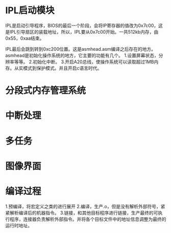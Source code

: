 # IPL启动模块
IPL是启动引导程序，BIOS的最后一个阶段，会将IP寄存器的值改为0x7c00，这是IPL引导扇区的装载地址，所以，IPL要从0x7c00开始。一共512kb内存，由0x55，0xaa结束。

IPL最后会跳到转到0xc200位置。这是asmhead.asm编译之后存在的地方。asmhead是初始化操作系统的地方，它主要的功能有几个。
1.设置屏幕状态，分辨率等等。
2.初始化中断。
3.开启A20总线，使操作系统可以读取超过1MB内存。从实模式到保护模式。并且开启c语言时代。

# 分段式内存管理系统

# 中断处理

# 多任务

# 图像界面

# 编译过程
1.预编译，将宏定义之类的进行展开
2.编译，生产.o，但是没有解析外部符号，紧紧解析编译后的机器指令。
3.链接，和其他目标程序进行链接，生产最终的可执行程序，连接器负责解析外部指令。并将各个目标文件中的地址信息调整为最终的运行时地址。
